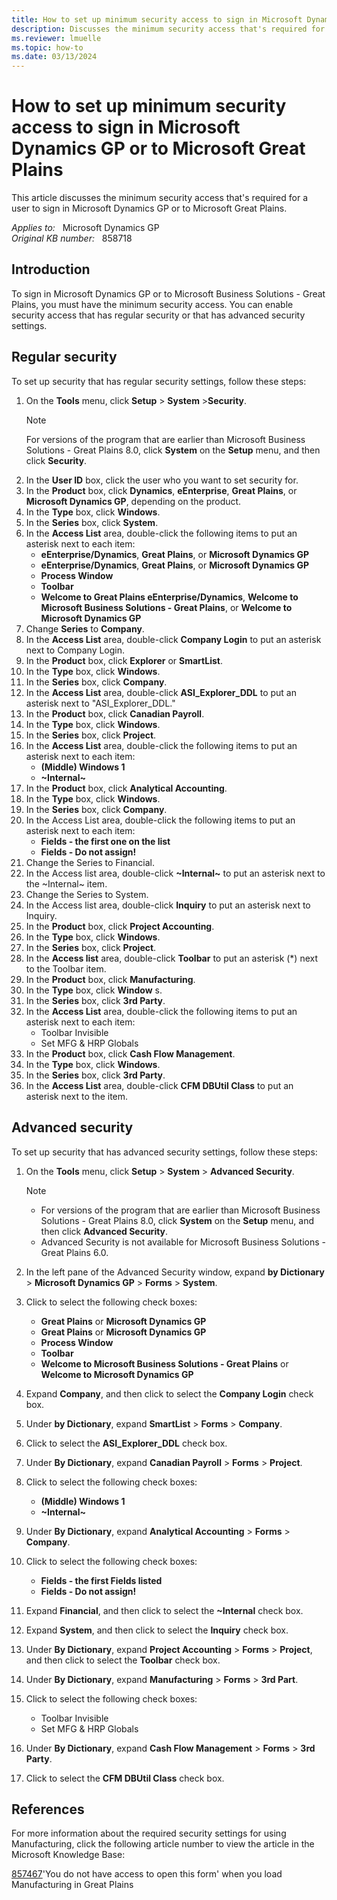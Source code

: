 ```yaml
---
title: How to set up minimum security access to sign in Microsoft Dynamics GP or to Microsoft Great Plains
description: Discusses the minimum security access that's required for a user to sign in Microsoft Dynamics GP or to Microsoft Great Plains.
ms.reviewer: lmuelle
ms.topic: how-to
ms.date: 03/13/2024
---
```

# How to set up minimum security access to sign in Microsoft Dynamics GP or to Microsoft Great Plains

This article discusses the minimum security access that's required for a user to sign in Microsoft Dynamics GP or to Microsoft Great Plains.

_Applies to:_ &nbsp; Microsoft Dynamics GP  
_Original KB number:_ &nbsp; 858718

## Introduction

To sign in Microsoft Dynamics GP or to Microsoft Business Solutions - Great Plains, you must have the minimum security access. You can enable security access that has regular security or that has advanced security settings.

## Regular security

To set up security that has regular security settings, follow these steps:

1. On the **Tools** menu, click **Setup** > **System** >**Security**.
    > [!NOTE]
    > For versions of the program that are earlier than Microsoft Business Solutions - Great Plains 8.0, click **System** on the **Setup** menu, and then click **Security**.
2. In the **User ID** box, click the user who you want to set security for.
3. In the **Product** box, click **Dynamics**, **eEnterprise**, **Great Plains**, or **Microsoft Dynamics GP**, depending on the product.
4. In the **Type** box, click **Windows**.
5. In the **Series** box, click **System**.
6. In the **Access List** area, double-click the following items to put an asterisk next to each item:
   - **eEnterprise/Dynamics**, **Great Plains**, or **Microsoft Dynamics GP**  
   - **eEnterprise/Dynamics**, **Great Plains**, or **Microsoft Dynamics GP**  
   - **Process Window**  
   - **Toolbar**  
   - **Welcome to Great Plains eEnterprise/Dynamics**, **Welcome to Microsoft Business Solutions - Great Plains**, or **Welcome to Microsoft Dynamics GP**
7. Change **Series** to **Company**.
8. In the **Access List** area, double-click **Company Login** to put an asterisk next to Company Login.
9. In the **Product** box, click **Explorer** or **SmartList**.
10. In the **Type** box, click **Windows**.
11. In the **Series** box, click **Company**.
12. In the **Access List** area, double-click **ASI_Explorer_DDL** to put an asterisk next to "ASI_Explorer_DDL."
13. In the **Product** box, click **Canadian Payroll**.
14. In the **Type** box, click **Windows**.
15. In the **Series** box, click **Project**.
16. In the **Access List** area, double-click the following items to put an asterisk next to each item:
    - **(Middle) Windows 1**  
    - **~Internal~**
17. In the **Product** box, click **Analytical Accounting**.
18. In the **Type** box, click **Windows**.
19. In the **Series** box, click **Company**.
20. In the Access List area, double-click the following items to put an asterisk next to each item:
    - **Fields - the first one on the list**  
    - **Fields - Do not assign!**
21. Change the Series to Financial.
22. In the Access list area, double-click **~Internal~** to put an asterisk next to the ~Internal~ item.
23. Change the Series to System.
24. In the Access list area, double-click **Inquiry** to put an asterisk next to Inquiry.
25. In the **Product** box, click **Project Accounting**.
26. In the **Type** box, click **Windows**.
27. In the **Series** box, click **Project**.
28. In the **Access list** area, double-click **Toolbar** to put an asterisk (*) next to the Toolbar item.
29. In the **Product** box, click **Manufacturing**.
30. In the **Type** box, click **Window** s.
31. In the **Series** box, click **3rd Party**.
32. In the **Access List** area, double-click the following items to put an asterisk next to each item:
    - Toolbar Invisible
    - Set MFG & HRP Globals
33. In the **Product** box, click **Cash Flow Management**.
34. In the **Type** box, click **Windows**.
35. In the **Series** box, click **3rd Party**.
36. In the **Access List** area, double-click **CFM DBUtil Class** to put an asterisk next to the item.

## Advanced security

To set up security that has advanced security settings, follow these steps:

1. On the **Tools** menu, click **Setup** > **System** > **Advanced Security**.
    > [!NOTE]
    >
    > - For versions of the program that are earlier than Microsoft Business Solutions - Great Plains 8.0, click **System** on the **Setup** menu, and then click **Advanced Security**.
    > - Advanced Security is not available for Microsoft Business Solutions - Great Plains 6.0.

2. In the left pane of the Advanced Security window, expand **by Dictionary** > **Microsoft Dynamics GP** > **Forms** > **System**.
3. Click to select the following check boxes:
   - **Great Plains** or **Microsoft Dynamics GP**  
   - **Great Plains** or **Microsoft Dynamics GP**  
   - **Process Window**  
   - **Toolbar**  
   - **Welcome to Microsoft Business Solutions - Great Plains** or **Welcome to Microsoft Dynamics GP**
4. Expand **Company**, and then click to select the **Company Login** check box.
5. Under **by Dictionary**, expand **SmartList** > **Forms** > **Company**.
6. Click to select the **ASI_Explorer_DDL** check box.
7. Under **By Dictionary**, expand **Canadian Payroll** > **Forms** > **Project**.
8. Click to select the following check boxes:
   - **(Middle) Windows 1**  
   - **~Internal~**
9. Under **By Dictionary**, expand **Analytical Accounting** > **Forms** > **Company**.
10. Click to select the following check boxes:
    - **Fields - the first Fields listed**  
    - **Fields - Do not assign!**
11. Expand **Financial**, and then click to select the **~Internal** check box.
12. Expand **System**, and then click to select the **Inquiry** check box.
13. Under **By Dictionary**, expand **Project Accounting** > **Forms** > **Project**, and then click to select the **Toolbar** check box.
14. Under **By Dictionary**, expand **Manufacturing** > **Forms** > **3rd Part**.
15. Click to select the following check boxes:
    - Toolbar Invisible
    - Set MFG & HRP Globals
16. Under **By Dictionary**, expand **Cash Flow Management** > **Forms** > **3rd Party**.
17. Click to select the **CFM DBUtil Class** check box.

## References

For more information about the required security settings for using Manufacturing, click the following article number to view the article in the Microsoft Knowledge Base:

[857467](https://support.microsoft.com/help/857467)'You do not have access to open this form' when you load Manufacturing in Great Plains
